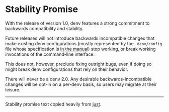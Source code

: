 # Stability Promise

With the release of version 1.0, denv features a strong
commitment to backwards compatibility and stability.

Future releases will not introduce backwards incompatible changes
that make existing denv configurations (mostly represented by the `.denv/config`
file whose specification is [in the manual](../manual/denv-config.md#FILES))
stop working, or break working invocations of the command-line interface.

This does not, however, preclude fixing outright bugs, even if doing so might
break denv configurations that rely on their behavior.

There will never be a denv 2.0.
Any desirable backwards-incompatible changes will be opt-in on a per-denv basis,
so users may migrate at their leisure.

---
Stability promise text copied heavily from
[just](https://just.systems/man/en/chapter_9.html).
